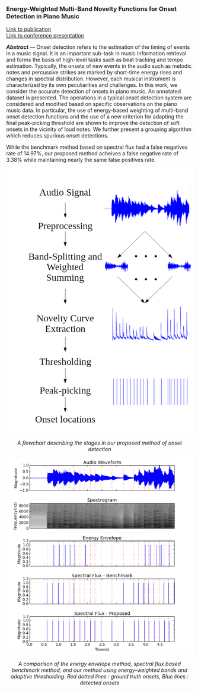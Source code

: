 ﻿---
layout: page
---

<h3><b>Energy-Weighted Multi-Band Novelty Functions for Onset Detection in Piano Music</b></h3>

[Link to publication](https://www.ee.iitb.ac.in/student/~daplab/publications/2018/p154-subramani.pdf)<br/>
[Link to conference presentation](conference_presentation.pdf)

***Abstract*** — Onset detection refers to the estimation of the timing of events in a music signal. It is an important sub-task in music information retrieval and forms the basis of high-level tasks such as beat tracking and tempo estimation. Typically, the onsets of new events in the audio such as melodic notes and percussive strikes are marked by short-time energy rises and changes in spectral distribution. However, each musical instrument is characterized by its own peculiarities and challenges. In this work, we consider the accurate detection of onsets in piano music. An annotated dataset is presented. The operations in a typical onset detection system are considered and modified based on specific observations on the piano music data. In particular, the use of energy-based weighting of multi-band onset detection functions and the use of a new criterion for adapting the final peak-picking threshold are shown to improve the detection of
soft onsets in the vicinity of loud notes. We further present a grouping algorithm which reduces spurious onset detections.

While the benchmark method based on spectral flux had a false negatives rate of 14.97%, our proposed method acheives a false negative rate of 3.38% while maintaining nearly the same false positives rate.

![Flowchart](onset_flowchart.png)
<p align="center"><em>A flowchart describing the stages in our proposed method of onset detection</em></p>

![Results image](onset_results.png)
<p align="center"><em>A comparison of the energy envelope method, spectral flux based benchmark method, and our method using energy-weighted bands and adaptive thresholding. Red dotted lines : ground truth onsets, Blue lines : detected onsets</em></p>